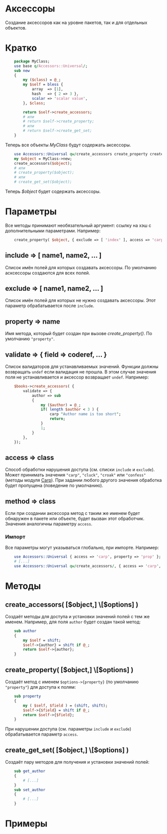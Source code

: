 # Аксессоры

Создание аксессоров как на уровне пакетов, так и для отдельных объектов.

# Кратко

``` perl
    package MyClass;
    use base q/Accessors::Universal/;
    sub new
    {
        my ($class) = @_;
        my $self = bless {
            array  => [1],
            hash   => { 2 => 3 },
            scalar => 'scalar value',
        }, $class;

        return $self->create_accessors;
        # или
        # return $self->create_property;
        # или
        # return $self->create_get_set;
    }
```
Теперь все объекты *MyClass* будут содержать аксессоры.

```perl
    use Accessors::Universal qw/create_accessors create_property create_get_set/;
    my $object = MyClass->new;
    create_accessors($object);
    # или
    # create_property($object);
    # или
    # create_get_set($object);
```
Теперь *$object* будет содержать аксессоры.

# Параметры

Все методы принимают необязательный аргумент: ссылку на хэш с дополнительными параметрами. Например:

```perl
    create_property( $object, { exclude => [ 'index' ], access => 'carp', property => 'prop' } );
```

## include => [ name1, name2, ... ]

Список имён полей для которых создавать аксессоры. По умолчанию асксессоры создаются для всех полей.
    
## exclude => [ name1, name2, ... ]

Список имён полей для которых не нужно создавать аксессоры. Этот параметр обрабатывается после `include`.

## property => name

Имя метода, который будет создан при вызове *create_property()*. По умолчанию `"property"`.

## validate => { field => coderef, ... }

Список валидаторов для устанавливаемых значений. Функции должны возвращать `undef` если валидация не прошла. В этом случае значения поля не устанавливается и аксессор возвращает `undef`. Например:

```perl
    $books->create_accessors( {
        validate => {
            author => sub
            {
                my ($author) = @_;
                if( length $author < 3 ) {
                    carp "Author name is too short";
                    return;
                }
                1;
            }
        },
    });
```

## access => class

Способ обработки нарушения доступа (см. списки `include` и `exclude`). Может принимать значения `"carp"`, `"cluck"`, `"croak"` или `"confess"` (методы модуля [Carp](https://metacpan.org/pod/Carp)). При задании любого другого значения обработка будет пропущена (поведение по умолчанию).

## method => class

Если при создании аксессора метод с таким же именем будет обнаружен в пакете или объекте, будет вызван этот обработчик. Значения аналогичны параметру `access`.

### Импорт

Все параметры могут указываться глобально, при импорте. Например:

```perl
    use Accessors::Universal { access => 'carp', property => 'prop' };
    # [...]
    use Accessors::Universal qw/create_accessors/, { access => 'carp', property => 'prop' };
```

# Методы

## create_accessors( [$object,] \[$options] )

Создаёт методы для доступа и установки значений полей с тем же именем. Например, для поля `author` будет создан такой метод:

```perl
    sub author
    {
        my $self = shift;
        $self->{author} = shift if @_;
        return $self->{author};
    }
```

## create_property( [$object,] \[$options] )

Создаёт метод с именем `$options->{property}` (по умолчанию `"property"`) для доступа к полям:

```perl
    sub property
    {
        my ( $self, $field ) = (shift, shift);
        $self->{$field} = shift if @_;
        return $self->{$field};
    }
```
При нарушении доступа (см. параметры `include` и `exclude`) обрабатывается параметр `access`.

## create_get_set( [$object,] \[$options] )

Создаёт пару методов для получения и установки значений полей:

```perl
    sub get_author
    {
        # [...]
    }
    sub set_author
    {
        # [...]
    }
```

# Примеры
